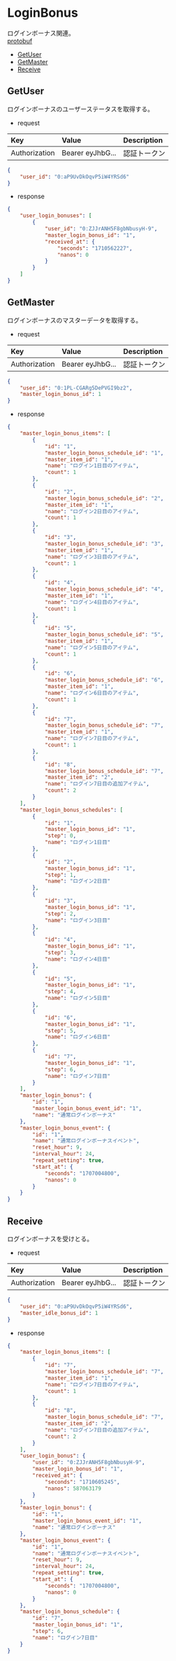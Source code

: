# LoginBonus
ログインボーナス関連。  
[protobuf](https://github.com/game-core/gocrafter/tree/main/docs/proto/api/game/loginBonus)  

- [GetUser](https://github.com/game-core/gocrafter/blob/main/docs/md/function/api/loginBonus.md#GetUser)
- [GetMaster](https://github.com/game-core/gocrafter/blob/main/docs/md/function/api/loginBonus.md#GetMaster)
- [Receive](https://github.com/game-core/gocrafter/blob/main/docs/md/function/api/loginBonus.md#Receive)

## GetUser
ログインボーナスのユーザーステータスを取得する。
- request

| Key | Value | Description |
| :--- | :--- | :--- |
| Authorization | Bearer eyJhbG... | 認証トークン |

```json
{
    "user_id": "0:aP9UvDkOqvP5iW4YRSd6"
}
```
- response
```json
{
    "user_login_bonuses": [
        {
            "user_id": "0:ZJJrANH5F8gbNbusyH-9",
            "master_login_bonus_id": "1",
            "received_at": {
                "seconds": "1710562227",
                "nanos": 0
            }
        }
    ]
}
```

## GetMaster
ログインボーナスのマスターデータを取得する。
- request

| Key | Value | Description |
| :--- | :--- | :--- |
| Authorization | Bearer eyJhbG... | 認証トークン |

```json
{
    "user_id": "0:1PL-CGARg5DePVGI9bz2",
    "master_login_bonus_id": 1
}
```
- response
```json
{
    "master_login_bonus_items": [
        {
            "id": "1",
            "master_login_bonus_schedule_id": "1",
            "master_item_id": "1",
            "name": "ログイン1日目のアイテム",
            "count": 1
        },
        {
            "id": "2",
            "master_login_bonus_schedule_id": "2",
            "master_item_id": "1",
            "name": "ログイン2日目のアイテム",
            "count": 1
        },
        {
            "id": "3",
            "master_login_bonus_schedule_id": "3",
            "master_item_id": "1",
            "name": "ログイン3日目のアイテム",
            "count": 1
        },
        {
            "id": "4",
            "master_login_bonus_schedule_id": "4",
            "master_item_id": "1",
            "name": "ログイン4日目のアイテム",
            "count": 1
        },
        {
            "id": "5",
            "master_login_bonus_schedule_id": "5",
            "master_item_id": "1",
            "name": "ログイン5日目のアイテム",
            "count": 1
        },
        {
            "id": "6",
            "master_login_bonus_schedule_id": "6",
            "master_item_id": "1",
            "name": "ログイン6日目のアイテム",
            "count": 1
        },
        {
            "id": "7",
            "master_login_bonus_schedule_id": "7",
            "master_item_id": "1",
            "name": "ログイン7日目のアイテム",
            "count": 1
        },
        {
            "id": "8",
            "master_login_bonus_schedule_id": "7",
            "master_item_id": "2",
            "name": "ログイン7日目の追加アイテム",
            "count": 2
        }
    ],
    "master_login_bonus_schedules": [
        {
            "id": "1",
            "master_login_bonus_id": "1",
            "step": 0,
            "name": "ログイン1日目"
        },
        {
            "id": "2",
            "master_login_bonus_id": "1",
            "step": 1,
            "name": "ログイン2日目"
        },
        {
            "id": "3",
            "master_login_bonus_id": "1",
            "step": 2,
            "name": "ログイン3日目"
        },
        {
            "id": "4",
            "master_login_bonus_id": "1",
            "step": 3,
            "name": "ログイン4日目"
        },
        {
            "id": "5",
            "master_login_bonus_id": "1",
            "step": 4,
            "name": "ログイン5日目"
        },
        {
            "id": "6",
            "master_login_bonus_id": "1",
            "step": 5,
            "name": "ログイン6日目"
        },
        {
            "id": "7",
            "master_login_bonus_id": "1",
            "step": 6,
            "name": "ログイン7日目"
        }
    ],
    "master_login_bonus": {
        "id": "1",
        "master_login_bonus_event_id": "1",
        "name": "通常ログインボーナス"
    },
    "master_login_bonus_event": {
        "id": "1",
        "name": "通常ログインボーナスイベント",
        "reset_hour": 9,
        "interval_hour": 24,
        "repeat_setting": true,
        "start_at": {
            "seconds": "1707004800",
            "nanos": 0
        }
    }
}
```

## Receive
ログインボーナスを受けとる。
- request

| Key | Value | Description |
| :--- | :--- | :--- |
| Authorization | Bearer eyJhbG... | 認証トークン |

```json
{
    "user_id": "0:aP9UvDkOqvP5iW4YRSd6",
    "master_idle_bonus_id": 1
}
```
- response
```json
{
    "master_login_bonus_items": [
        {
            "id": "7",
            "master_login_bonus_schedule_id": "7",
            "master_item_id": "1",
            "name": "ログイン7日目のアイテム",
            "count": 1
        },
        {
            "id": "8",
            "master_login_bonus_schedule_id": "7",
            "master_item_id": "2",
            "name": "ログイン7日目の追加アイテム",
            "count": 2
        }
    ],
    "user_login_bonus": {
        "user_id": "0:ZJJrANH5F8gbNbusyH-9",
        "master_login_bonus_id": "1",
        "received_at": {
            "seconds": "1710605245",
            "nanos": 587063179
        }
    },
    "master_login_bonus": {
        "id": "1",
        "master_login_bonus_event_id": "1",
        "name": "通常ログインボーナス"
    },
    "master_login_bonus_event": {
        "id": "1",
        "name": "通常ログインボーナスイベント",
        "reset_hour": 9,
        "interval_hour": 24,
        "repeat_setting": true,
        "start_at": {
            "seconds": "1707004800",
            "nanos": 0
        }
    },
    "master_login_bonus_schedule": {
        "id": "7",
        "master_login_bonus_id": "1",
        "step": 6,
        "name": "ログイン7日目"
    }
}
```
